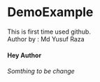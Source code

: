 # DemoExample

This is first time used github.
<br>
Author by : Md Yusuf Raza
<br>

<h4> Hey Author </h4>
 <h6>Somthing to be change <h6>
